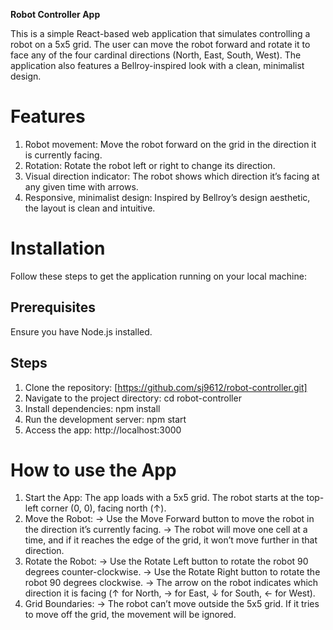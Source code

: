 **Robot Controller App**

This is a simple React-based web application that simulates controlling a robot on a 5x5 grid. The user can move the robot forward and rotate it to face any of the four cardinal directions (North, East, South, West). The application also features a Bellroy-inspired look with a clean, minimalist design.

# Features
1) Robot movement: Move the robot forward on the grid in the direction it is currently facing.
2) Rotation: Rotate the robot left or right to change its direction.
3) Visual direction indicator: The robot shows which direction it’s facing at any given time with arrows.
4) Responsive, minimalist design: Inspired by Bellroy’s design aesthetic, the layout is clean and intuitive.

# Installation
Follow these steps to get the application running on your local machine:

## Prerequisites
Ensure you have Node.js installed.

## Steps
1) Clone the repository: [https://github.com/sj9612/robot-controller.git]
2) Navigate to the project directory: cd robot-controller
3) Install dependencies: npm install
4) Run the development server: npm start
5) Access the app: http://localhost:3000

# How to use the App

1) Start the App:  The app loads with a 5x5 grid. The robot starts at the top-left corner (0, 0), facing north (↑).
2) Move the Robot:
    -> Use the Move Forward button to move the robot in the direction it’s currently facing.
    -> The robot will move one cell at a time, and if it reaches the edge of the grid, it won’t move further in that direction.
3) Rotate the Robot:
    -> Use the Rotate Left button to rotate the robot 90 degrees counter-clockwise.
    -> Use the Rotate Right button to rotate the robot 90 degrees clockwise.
    -> The arrow on the robot indicates which direction it is facing (↑ for North, → for East, ↓ for South, ← for West).
4) Grid Boundaries:
    -> The robot can’t move outside the 5x5 grid. If it tries to move off the grid, the movement will be ignored.

